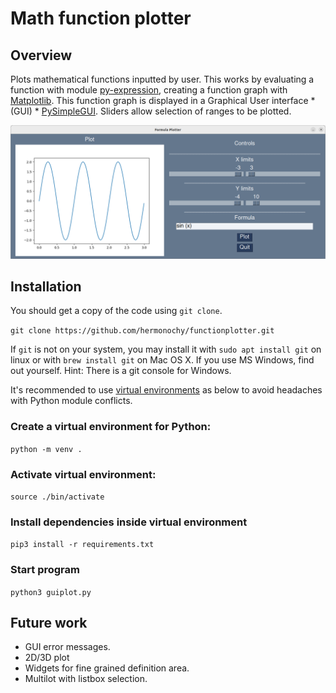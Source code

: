# Math function plotter

## Overview
Plots mathematical functions inputted by user.
This works by evaluating a function with module [py-expression](https://pypi.org/project/py-expression/), creating a function graph with [Matplotlib](https://matplotlib.org/). This function graph is displayed in a Graphical User interface * (GUI) * [PySimpleGUI](https://www.pysimplegui.org). Sliders allow selection of ranges to be plotted. 

![The plotting window](images/plotterGUI.png)

## Installation
You should get a copy of the code using `git clone`.

`git clone https://github.com/hermonochy/functionplotter.git`

If `git` is not on your system, you may install it with
`sudo apt install git` on linux or with `brew install git` on Mac OS X.
If you use MS Windows, find out yourself. Hint: There is a git console for Windows. 

It's recommended to use [virtual environments](https://frankcorso.dev/setting-up-python-environment-venv-requirements.html) as below to avoid headaches with Python module conflicts. 

### Create a virtual environment for Python:
`python -m venv .`

### Activate virtual environment:
`source ./bin/activate`

### Install dependencies inside virtual environment
`pip3 install -r requirements.txt `

### Start program
`python3 guiplot.py `


## Future work
- GUI error messages.
- 2D/3D plot
- Widgets for fine grained definition area.
- Multilot with listbox selection.
